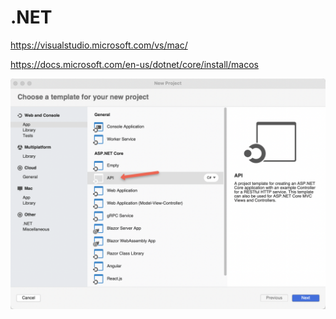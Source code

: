 # .NET

https://visualstudio.microsoft.com/vs/mac/


https://docs.microsoft.com/en-us/dotnet/core/install/macos


![Visual Studio](images/visual-studio-1.png)

